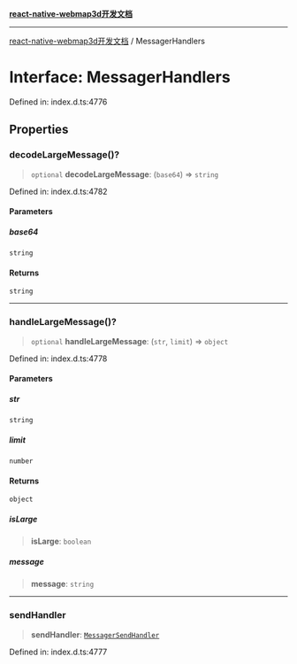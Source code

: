[**react-native-webmap3d开发文档**](../README.md)

***

[react-native-webmap3d开发文档](../globals.md) / MessagerHandlers

# Interface: MessagerHandlers

Defined in: index.d.ts:4776

## Properties

### decodeLargeMessage()?

> `optional` **decodeLargeMessage**: (`base64`) => `string`

Defined in: index.d.ts:4782

#### Parameters

##### base64

`string`

#### Returns

`string`

***

### handleLargeMessage()?

> `optional` **handleLargeMessage**: (`str`, `limit`) => `object`

Defined in: index.d.ts:4778

#### Parameters

##### str

`string`

##### limit

`number`

#### Returns

`object`

##### isLarge

> **isLarge**: `boolean`

##### message

> **message**: `string`

***

### sendHandler

> **sendHandler**: [`MessagerSendHandler`](../type-aliases/MessagerSendHandler.md)

Defined in: index.d.ts:4777
